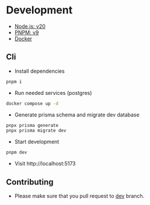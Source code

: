 # Development

* [Node.js: v20](https://nodejs.org/en)
* [PNPM: v9](https://pnpm.io/)
* [Docker](https://docs.docker.com/engine/)

## Cli

* Install dependencies

```bash
pnpm i
```

* Run needed services (postgres)

```bash
docker compose up -d
```

* Generate prisma schema and migrate dev database

```bash
pnpx prisma generate
pnpx prisma migrate dev
```

* Start development

```bash
pnpm dev
```

* Visit http://localhost:5173

## Contributing

* Please make sure that you pull request to [dev](/tree/dev) branch.
